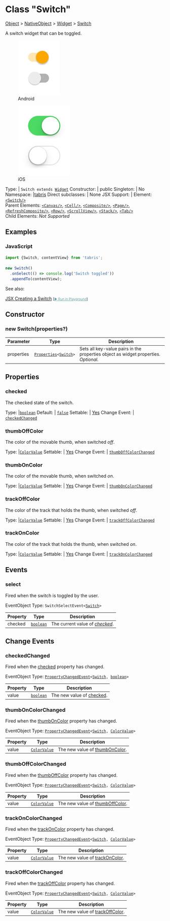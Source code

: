 ---
---
# Class "Switch"

<a href="https://developer.mozilla.org/en-US/docs/Web/JavaScript/Reference/Global_Objects/Object" title="View &quot;Object&quot; on MDN">Object</a> > <a href="NativeObject.html" title="NativeObject Class Reference">NativeObject</a> > <a href="Widget.html" title="Widget Class Reference">Widget</a> > <a href="#" >Switch</a>

A switch widget that can be toggled.


<div class="tabris-image"><figure><div><img srcset="img/android/Switch.png 2x" src="img/android/Switch.png" alt="Switch on Android"/></div><figcaption>Android</figcaption></figure><figure><div><img srcset="img/ios/Switch.png 2x" src="img/ios/Switch.png" alt="Switch on iOS"/></div><figcaption>iOS</figcaption></figure></div>

Type: | <code style="white-space: nowrap">Switch extends <a href="Widget.html" title="Widget Class Reference">Widget</a></code>
Constructor: | public
Singleton: | No
Namespace: |<a href="../modules.html#startup" >tabris</a>
Direct subclasses: | None
JSX Support: | Element: <code style="white-space: nowrap"><a href="#" >&lt;Switch/&gt;</a></code><br/>Parent Elements: <code style="white-space: nowrap"><a href="Canvas.html" title="Canvas Class Reference">&lt;Canvas/&gt;</a></code>, <code style="white-space: nowrap"><a href="Cell.html" title="Cell Class Reference">&lt;Cell/&gt;</a></code>, <code style="white-space: nowrap"><a href="Composite.html" title="Composite Class Reference">&lt;Composite/&gt;</a></code>, <code style="white-space: nowrap"><a href="Page.html" title="Page Class Reference">&lt;Page/&gt;</a></code>, <code style="white-space: nowrap"><a href="RefreshComposite.html" title="RefreshComposite Class Reference">&lt;RefreshComposite/&gt;</a></code>, <code style="white-space: nowrap"><a href="Row.html" title="Row Class Reference">&lt;Row/&gt;</a></code>, <code style="white-space: nowrap"><a href="ScrollView.html" title="ScrollView Class Reference">&lt;ScrollView/&gt;</a></code>, <code style="white-space: nowrap"><a href="Stack.html" title="Stack Class Reference">&lt;Stack/&gt;</a></code>, <code style="white-space: nowrap"><a href="Tab.html" title="Tab Class Reference">&lt;Tab/&gt;</a></code><br/>Child Elements: *Not Supported*<br/>

## Examples
### JavaScript


```js
import {Switch, contentView} from 'tabris';

new Switch()
  .onSelect(() => console.log('Switch toggled'))
  .appendTo(contentView);
```



See also:
  
[<span class='language jsx'>JSX</span> Creating a Switch](https://github.com/eclipsesource/tabris-js/tree/v3.8.0/snippets/switch.jsx) <span style="font-size: 75%;">[<a href="https://playground.tabris.com/?gitref=v3.8.0&snippet=switch.jsx" style="color: cadetblue;">► Run in Playground</a>]</span>

## Constructor

### new Switch(properties?)

Parameter|Type|Description
-|-|-
properties | <code style="white-space: nowrap"><a href="Widget.html#propertieswidget" title="Widget Class Type">Properties</a>&lt;<a href="#" >Switch</a>&gt;</code> | Sets all key-value pairs in the properties object as widget properties. *Optional.*

## Properties

### checked


The checked state of the switch.

Type: |<code style="white-space: nowrap"><a href="https://developer.mozilla.org/en-US/docs/Web/JavaScript/Data_structures#boolean_type" title="View &quot;boolean&quot; on MDN">boolean</a></code>
Default: | <code style="white-space: nowrap"><a href="https://developer.mozilla.org/en-US/docs/Web/JavaScript/Data_structures#string_type" title="View &quot;string&quot; on MDN">false</a></code>
Settable: | <a href="../widget-basics.html#widget-properties" >Yes</a>
Change Event: | [`checkedChanged`](#checkedchanged)




### thumbOffColor


The color of the movable thumb, when switched *off*.

Type: |<code style="white-space: nowrap"><a href="Color.html#colorvalue" title="Color Class Type">ColorValue</a></code>
Settable: | <a href="../widget-basics.html#widget-properties" >Yes</a>
Change Event: | [`thumbOffColorChanged`](#thumboffcolorchanged)




### thumbOnColor


The color of the movable thumb, when switched *on*.

Type: |<code style="white-space: nowrap"><a href="Color.html#colorvalue" title="Color Class Type">ColorValue</a></code>
Settable: | <a href="../widget-basics.html#widget-properties" >Yes</a>
Change Event: | [`thumbOnColorChanged`](#thumboncolorchanged)




### trackOffColor


The color of the track that holds the thumb, when switched *off*.

Type: |<code style="white-space: nowrap"><a href="Color.html#colorvalue" title="Color Class Type">ColorValue</a></code>
Settable: | <a href="../widget-basics.html#widget-properties" >Yes</a>
Change Event: | [`trackOffColorChanged`](#trackoffcolorchanged)




### trackOnColor


The color of the track that holds the thumb, when switched *on*.

Type: |<code style="white-space: nowrap"><a href="Color.html#colorvalue" title="Color Class Type">ColorValue</a></code>
Settable: | <a href="../widget-basics.html#widget-properties" >Yes</a>
Change Event: | [`trackOnColorChanged`](#trackoncolorchanged)





## Events

### select

Fired when the switch is toggled by the user.

EventObject Type: <code style="white-space: nowrap">SwitchSelectEvent&lt;<a href="#" >Switch</a>&gt;</code>

Property|Type|Description
-|-|-
checked | <code style="white-space: nowrap"><a href="https://developer.mozilla.org/en-US/docs/Web/JavaScript/Data_structures#boolean_type" title="View &quot;boolean&quot; on MDN">boolean</a></code> | The current value of *[checked](#checked)*.

## Change Events

### checkedChanged

Fired when the [checked](#checked) property has changed.

EventObject Type: <code style="white-space: nowrap"><a href="ChangeListeners.html#propertychangedeventtargettype-valuetype" title="ChangeListeners Class Type">PropertyChangedEvent</a>&lt;<a href="#" >Switch</a>, <a href="https://developer.mozilla.org/en-US/docs/Web/JavaScript/Data_structures#boolean_type" title="View &quot;boolean&quot; on MDN">boolean</a>&gt;</code>

Property|Type|Description
-|-|-
value | <code style="white-space: nowrap"><a href="https://developer.mozilla.org/en-US/docs/Web/JavaScript/Data_structures#boolean_type" title="View &quot;boolean&quot; on MDN">boolean</a></code> | The new value of [checked](#checked).

### thumbOnColorChanged

Fired when the [thumbOnColor](#thumboncolor) property has changed.

EventObject Type: <code style="white-space: nowrap"><a href="ChangeListeners.html#propertychangedeventtargettype-valuetype" title="ChangeListeners Class Type">PropertyChangedEvent</a>&lt;<a href="#" >Switch</a>, <a href="Color.html#colorvalue" title="Color Class Type">ColorValue</a>&gt;</code>

Property|Type|Description
-|-|-
value | <code style="white-space: nowrap"><a href="Color.html#colorvalue" title="Color Class Type">ColorValue</a></code> | The new value of [thumbOnColor](#thumboncolor).

### thumbOffColorChanged

Fired when the [thumbOffColor](#thumboffcolor) property has changed.

EventObject Type: <code style="white-space: nowrap"><a href="ChangeListeners.html#propertychangedeventtargettype-valuetype" title="ChangeListeners Class Type">PropertyChangedEvent</a>&lt;<a href="#" >Switch</a>, <a href="Color.html#colorvalue" title="Color Class Type">ColorValue</a>&gt;</code>

Property|Type|Description
-|-|-
value | <code style="white-space: nowrap"><a href="Color.html#colorvalue" title="Color Class Type">ColorValue</a></code> | The new value of [thumbOffColor](#thumboffcolor).

### trackOnColorChanged

Fired when the [trackOnColor](#trackoncolor) property has changed.

EventObject Type: <code style="white-space: nowrap"><a href="ChangeListeners.html#propertychangedeventtargettype-valuetype" title="ChangeListeners Class Type">PropertyChangedEvent</a>&lt;<a href="#" >Switch</a>, <a href="Color.html#colorvalue" title="Color Class Type">ColorValue</a>&gt;</code>

Property|Type|Description
-|-|-
value | <code style="white-space: nowrap"><a href="Color.html#colorvalue" title="Color Class Type">ColorValue</a></code> | The new value of [trackOnColor](#trackoncolor).

### trackOffColorChanged

Fired when the [trackOffColor](#trackoffcolor) property has changed.

EventObject Type: <code style="white-space: nowrap"><a href="ChangeListeners.html#propertychangedeventtargettype-valuetype" title="ChangeListeners Class Type">PropertyChangedEvent</a>&lt;<a href="#" >Switch</a>, <a href="Color.html#colorvalue" title="Color Class Type">ColorValue</a>&gt;</code>

Property|Type|Description
-|-|-
value | <code style="white-space: nowrap"><a href="Color.html#colorvalue" title="Color Class Type">ColorValue</a></code> | The new value of [trackOffColor](#trackoffcolor).


